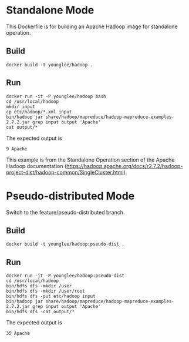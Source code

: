 Standalone Mode
===============

This Dockerfile is for building an Apache Hadoop image for standalone operation.

Build
-----

```
docker build -t younglee/hadoop .
```

Run
---

```
docker run -it -P younglee/hadoop bash
cd /usr/local/hadoop
mkdir input
cp etc/hadoop/*.xml input
bin/hadoop jar share/hadoop/mapreduce/hadoop-mapreduce-examples-2.7.2.jar grep input output 'Apache'
cat output/*
```

The expected output is

```
9 Apache
```

This example is from the Standalone Operation section of the Apache Hadoop documentation (https://hadoop.apache.org/docs/r2.7.2/hadoop-project-dist/hadoop-common/SingleCluster.html).

Pseudo-distributed Mode
=======================

Switch to the feature/pseudo-distributed branch.

Build
-----

```
docker build -t younglee/hadoop:pseudo-dist .
```

Run
---

```
docker run -it -P younglee/hadoop:pseudo-dist
cd /usr/local/hadoop
bin/hdfs dfs -mkdir /user
bin/hdfs dfs -mkdir /user/root
bin/hdfs dfs -put etc/hadoop input
bin/hadoop jar share/hadoop/mapreduce/hadoop-mapreduce-examples-2.7.2.jar grep input output 'Apache'
bin/hdfs dfs -cat output/*
```

The expected output is

```
35 Apache
```
